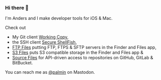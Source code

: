 ### Hi there 👋

I'm Anders and I make developer tools for iOS & Mac. 

Check out 
* My Git client [Working Copy](https://workingcopy.app/),
* the SSH client [Secure ShellFish](https://secureshellfish.app/),
* [FTP Files](https://ftpfiles.app/) putting FTP, FTPS & SFTP servers in the Finder and Files app,
* [S3 Files](https://s3files.app/) puts S3 compatible storage in the Finder and Files app &
* [Source Files](https://sourcefiles.app/) for API-driven access to repositories on GitHub, GitLab & BitBucket.

You can reach me as [@palmin](https://mastodon.social/@palmin) on Mastodon.
